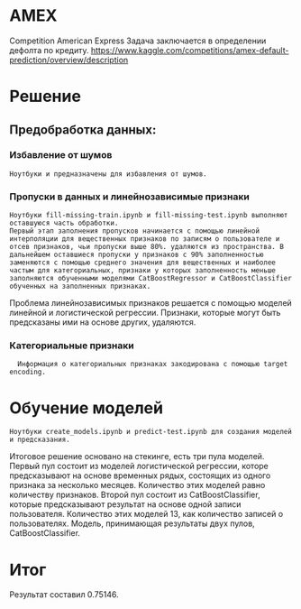 # AMEX
Competition American Express
Задача заключается в определении дефолта по кредиту.
https://www.kaggle.com/competitions/amex-default-prediction/overview/description

# Решение
## Предобработка данных:
  ### Избавление от шумов 
  
    Ноутбуки и предназначены для избавления от шумов.
  
  ### Пропуски в данных и линейнозависимые признаки
    Ноутбуки fill-missing-train.ipynb и fill-missing-test.ipynb выполняют оставшуюся часть обработки. 
    Первый этап заполнения пропусков начинается с помощью линейной интерполяции для вещественных признаков по записям о пользователе и отсев признаков, чьи пропуски выше 80%. удаляются из пространства. В дальнейшем оставшиеся пропуски у признаков с 90% заполненностью заменяются с помощью среднего значения для вещественных и наиболее частым для категориальных, признаки у которых заполненность меньше заполняются обученными моделями CatBoostRegressor и CatBoostClassifier обученных на заполненных признаках.

  Проблема линейнозависимых признаков решается с помощью моделей линейной и логистической регрессии. Признаки, которые могут быть предсказаны ими на основе других, удаляются.
  ### Категориальные признаки
      Информация о категориальных признаках закодирована с помощью target encoding.

# Обучение моделей
    Ноутбуки create_models.ipynb и predict-test.ipynb для создания моделей и предсказания. 
Итоговое решение основано на стекинге, есть три пула моделей. Первый пул состоит из моделей логистической регрессии, которе предсказывают на основе временных рядых, состоящих из одного признака за несколько месяцев. Kоличество этих моделей равно количеству признаков. Второй пул состоит из CatBoostClassifier, которые предсказывают результат на основе одной записи пользователя. Количество этих моделей 13, как количество записей о пользователях. Модель, принимающая результаты двух пулов, CatBoostClassifier.

# Итог
  Результат составил 0.75146.
